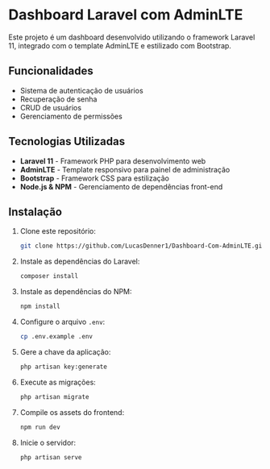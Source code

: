 # Dashboard Laravel com AdminLTE

Este projeto é um dashboard desenvolvido utilizando o framework Laravel 11, integrado com o template AdminLTE e estilizado com Bootstrap.

## Funcionalidades

- Sistema de autenticação de usuários
- Recuperação de senha
- CRUD de usuários
- Gerenciamento de permissões

## Tecnologias Utilizadas

- **Laravel 11** - Framework PHP para desenvolvimento web
- **AdminLTE** - Template responsivo para painel de administração
- **Bootstrap** - Framework CSS para estilização
- **Node.js & NPM** - Gerenciamento de dependências front-end

## Instalação

1. Clone este repositório:
   ```sh
   git clone https://github.com/LucasDenner1/Dashboard-Com-AdminLTE.git
   ```
2. Instale as dependências do Laravel:
   ```sh
   composer install
   ```
3. Instale as dependências do NPM:
   ```sh
   npm install
   ```
4. Configure o arquivo `.env`:
   ```sh
   cp .env.example .env
   ```
5. Gere a chave da aplicação:
   ```sh
   php artisan key:generate
   ```
6. Execute as migrações:
   ```sh
   php artisan migrate
   ```
7. Compile os assets do frontend:
   ```sh
   npm run dev
   ```
8. Inicie o servidor:
   ```sh
   php artisan serve
   ```

